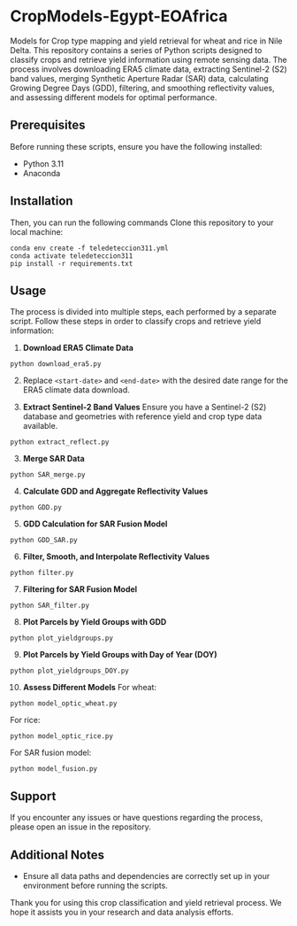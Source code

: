 # CropModels-Egypt-EOAfrica
Models for Crop type mapping and yield retrieval for wheat and rice in Nile Delta. This repository contains a series of Python scripts designed to classify crops and retrieve yield information using remote sensing data. The process involves downloading ERA5 climate data, extracting Sentinel-2 (S2) band values, merging Synthetic Aperture Radar (SAR) data, calculating Growing Degree Days (GDD), filtering, and smoothing reflectivity values, and assessing different models for optimal performance.

## Prerequisites

Before running these scripts, ensure you have the following installed:
- Python 3.11
- Anaconda

## Installation

Then, you can run the following commands
Clone this repository to your local machine:
```
conda env create -f teledeteccion311.yml
conda activate teledeteccion311
pip install -r requirements.txt
```
## Usage

The process is divided into multiple steps, each performed by a separate script. Follow these steps in order to classify crops and retrieve yield information:

1. **Download ERA5 Climate Data**
```
python download_era5.py
```
2. Replace `<start-date>` and `<end-date>` with the desired date range for the ERA5 climate data download.

2. **Extract Sentinel-2 Band Values**
Ensure you have a Sentinel-2 (S2) database and geometries with reference yield and crop type data available.
```
python extract_reflect.py
```
3. **Merge SAR Data**
```
python SAR_merge.py
```
4. **Calculate GDD and Aggregate Reflectivity Values**
```
python GDD.py
```
5. **GDD Calculation for SAR Fusion Model**
```
python GDD_SAR.py
```
6. **Filter, Smooth, and Interpolate Reflectivity Values**
```
python filter.py
```
7. **Filtering for SAR Fusion Model**
```
python SAR_filter.py
```
8. **Plot Parcels by Yield Groups with GDD**
 ```
python plot_yieldgroups.py
```
9. **Plot Parcels by Yield Groups with Day of Year (DOY)**
```
python plot_yieldgroups_DOY.py
```
10. **Assess Different Models**
 For wheat:
 ```
 python model_optic_wheat.py
 ```
 For rice:
 ```
 python model_optic_rice.py
 ```
 For SAR fusion model:
 ```
 python model_fusion.py
 ```
## Support

If you encounter any issues or have questions regarding the process, please open an issue in the repository.


## Additional Notes

- Ensure all data paths and dependencies are correctly set up in your environment before running the scripts.

Thank you for using this crop classification and yield retrieval process. We hope it assists you in your research and data analysis efforts.


